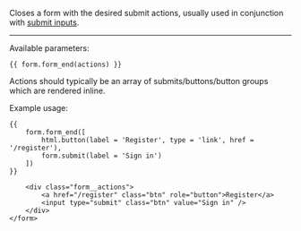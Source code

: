 Closes a form with the desired submit actions, usually used in conjunction with [submit inputs](./Submit).

----

Available parameters:

    {{ form.form_end(actions) }}

Actions should typically be an array of submits/buttons/button groups which are rendered inline.

Example usage:
    
    {{ 
        form.form_end([
            html.button(label = 'Register', type = 'link', href = '/register'),
            form.submit(label = 'Sign in')
        ]) 
    }}

        <div class="form__actions">
            <a href="/register" class="btn" role="button">Register</a>
            <input type="submit" class="btn" value="Sign in" />
        </div>
    </form>